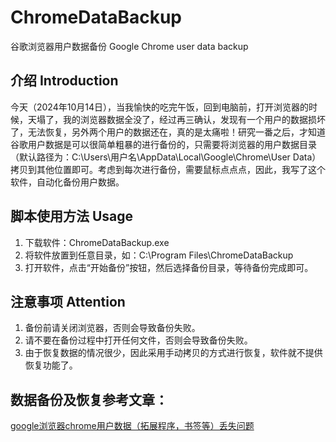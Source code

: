 # ChromeDataBackup
谷歌浏览器用户数据备份 Google Chrome user data backup

## 介绍 Introduction
今天（2024年10月14日），当我愉快的吃完午饭，回到电脑前，打开浏览器的时候，天塌了，我的浏览器数据全没了，经过再三确认，发现有一个用户的数据损坏了，无法恢复，另外两个用户的数据还在，真的是太痛啦！研究一番之后，才知道谷歌用户数据是可以很简单粗暴的进行备份的，只需要将浏览器的用户数据目录（默认路径为：C:\Users\用户名\AppData\Local\Google\Chrome\User Data）拷贝到其他位置即可。考虑到每次进行备份，需要鼠标点点点，因此，我写了这个软件，自动化备份用户数据。

## 脚本使用方法 Usage
1. 下载软件：ChromeDataBackup.exe
2. 将软件放置到任意目录，如：C:\Program Files\ChromeDataBackup
3. 打开软件，点击“开始备份”按钮，然后选择备份目录，等待备份完成即可。

## 注意事项 Attention
1. 备份前请关闭浏览器，否则会导致备份失败。
2. 请不要在备份过程中打开任何文件，否则会导致备份失败。
3. 由于恢复数据的情况很少，因此采用手动拷贝的方式进行恢复，软件就不提供恢复功能了。

## 数据备份及恢复参考文章：
[google浏览器chrome用户数据（拓展程序，书签等）丢失问题](https://blog.csdn.net/zqx1473/article/details/141353384?spm=1001.2101.3001.6650.4&utm_medium=distribute.pc_relevant.none-task-blog-2%7Edefault%7EYuanLiJiHua%7EPosition-4-141353384-blog-130823648.235%5Ev43%5Epc_blog_bottom_relevance_base8&depth_1-utm_source=distribute.pc_relevant.none-task-blog-2%7Edefault%7EYuanLiJiHua%7EPosition-4-141353384-blog-130823648.235%5Ev43%5Epc_blog_bottom_relevance_base8&utm_relevant_index=9)

